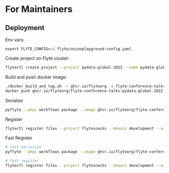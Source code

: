 # For Maintainers

## Deployment

Env vars:
```
export FLYTE_CONFIG=~/.flyte/unionplayground-config.yaml
```

Create project on Flyte cluster:

```bash
flytectl create project --project pydata-global-2022 --name pydata-global-2022 --id pydata-global-2022 --description 'workflow examples for pydata global 2022 talk'
```

Build and push docker image:

```bash
./docker_build_and_tag.sh -r ghcr.io/flyteorg -a flyte-conference-talks -v pydata-global-2022-v0
docker push ghcr.io/flyteorg/flyte-conference-talks:pydata-global-2022-v0
```

Serialize

```bash
pyflyte --pkgs workflows package --image ghcr.io/flyteorg/flyte-conference-talks:scipy-2022-v1 -f
```

Register

```bash
flytectl register files --project flytesnacks --domain development --archive flyte-package.tgz --version v0
```

Fast Register

```bash
# fast serialize
pyflyte --pkgs workflows package --image ghcr.io/flyteorg/flyte-conference-talks:scipy-2022-v1 --fast -f

# fast register
flytectl register files --project flytesnacks --domain development --archive flyte-package.tgz --version v0-fast0
```
